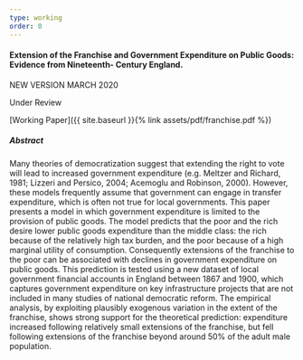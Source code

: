```yaml
---
type: working
order: 0
---
```


#### Extension of the Franchise and Government Expenditure on Public Goods: Evidence from Nineteenth- Century England.

NEW VERSION MARCH 2020

Under Review

[Working Paper]({{ site.baseurl }}{% link assets/pdf/franchise.pdf %})

##### Abstract

Many theories of democratization suggest that extending the right to
vote will lead to increased government expenditure (e.g. Meltzer and
Richard, 1981; Lizzeri and Persico, 2004; Acemoglu and Robinson, 2000).
However, these models frequently assume that government can engage in
transfer expenditure, which is often not true for local governments.
This paper presents a model in which government expenditure is limited
to the provision of public goods. The model predicts that the poor and
the rich desire lower public goods expenditure than the middle class:
the rich because of the relatively high tax burden, and the poor
because of a high marginal utility of consumption. Consequently
extensions of the franchise to the poor can be associated with
declines in government expenditure on public goods. This prediction
is tested using a new dataset of local government financial accounts
in England between 1867 and 1900, which captures government expenditure
on key infrastructure projects that are not included in many studies
of national democratic reform. The empirical analysis, by exploiting
plausibly exogenous variation in the extent of the franchise, shows
strong support for the theoretical prediction: expenditure increased
following relatively small extensions of the franchise, but fell
following extensions of the franchise beyond around 50% of the adult
male population.
